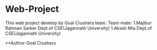 # Web-Project
This web project develop by Goal Crushers team.
Team mate:
1.Majibur Rahman Sarker
Dept.of CSE(Jagannath University)
1.Akash Mia
Dept.of CSE(Jagannath University)

**Author-Goal Crushers
